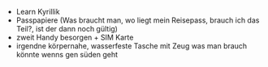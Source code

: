 - Learn Kyrillik
- Passpapiere (Was braucht man, wo liegt mein Reisepass, brauch ich das Teil?, ist der dann noch gültig)
- zweit Handy besorgen + SIM Karte
- irgendne körpernahe, wasserfeste Tasche mit Zeug was man brauch könnte wenns gen süden geht 
